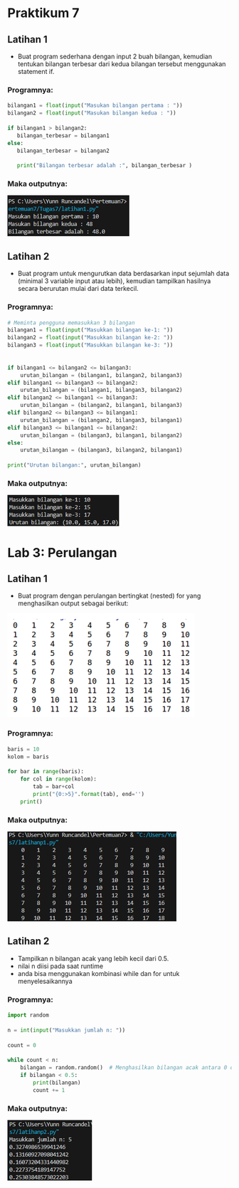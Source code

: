 # Praktikum 7
## Latihan 1
* Buat program sederhana dengan input 2 buah bilangan, kemudian tentukan bilangan terbesar dari kedua bilangan tersebut menggunakan statement if.
### Programnya:
``````python
bilangan1 = float(input("Masukan bilangan pertama : "))
bilangan2 = float(input("Masukan bilangan kedua : "))

if bilangan1 > bilangan2:
   bilangan_terbesar = bilangan1
else:
   bilangan_terbesar = bilangan2

   print("Bilangan terbesar adalah :", bilangan_terbesar )
``````
 ### Maka outputnya:

 ![Alt text](ol1.png)

## Latihan 2

* Buat program untuk mengurutkan data berdasarkan input sejumlah data (minimal 3 variable input atau lebih), kemudian tampilkan hasilnya secara berurutan mulai dari data terkecil.
### Programnya:
``````python
# Meminta pengguna memasukkan 3 bilangan
bilangan1 = float(input("Masukkan bilangan ke-1: "))
bilangan2 = float(input("Masukkan bilangan ke-2: "))
bilangan3 = float(input("Masukkan bilangan ke-3: "))


if bilangan1 <= bilangan2 <= bilangan3:
    urutan_bilangan = (bilangan1, bilangan2, bilangan3)
elif bilangan1 <= bilangan3 <= bilangan2:
    urutan_bilangan = (bilangan1, bilangan3, bilangan2)
elif bilangan2 <= bilangan1 <= bilangan3:
    urutan_bilangan = (bilangan2, bilangan1, bilangan3)
elif bilangan2 <= bilangan3 <= bilangan1:
    urutan_bilangan = (bilangan2, bilangan3, bilangan1)
elif bilangan3 <= bilangan1 <= bilangan2:
    urutan_bilangan = (bilangan3, bilangan1, bilangan2)
else:
    urutan_bilangan = (bilangan3, bilangan2, bilangan1)

print("Urutan bilangan:", urutan_bilangan)
``````
### Maka outputnya:

![Alt text](ol2.png)

# Lab 3: Perulangan
## Latihan 1
* Buat program dengan perulangan bertingkat (nested) for yang
menghasilkan output sebagai berikut:

![Alt text](img.png)

### Programnya:
``````python
baris = 10
kolom = baris

for bar in range(baris):
    for col in range(kolom):
        tab = bar+col
        print("{0:>5}".format(tab), end='')
    print()
``````
### Maka outputnya:

![Alt text](olp1.png)

## Latihan 2
* Tampilkan n bilangan acak yang lebih kecil dari 0.5.
* nilai n diisi pada saat runtime
* anda bisa menggunakan kombinasi while dan for untuk
menyelesaikannya

### Programnya:
``````python
import random

n = int(input("Masukkan jumlah n: "))

count = 0

while count < n:
    bilangan = random.random()  # Menghasilkan bilangan acak antara 0 dan 1
    if bilangan < 0.5:
        print(bilangan)
        count += 1

``````
### Maka outputnya:

![Alt text](olp2.png)